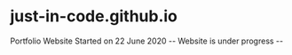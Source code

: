 # just-in-code.github.io
Portfolio Website Started on 22 June 2020
-- Website is under progress -- 
